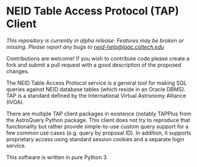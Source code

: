 NEID Table Access Protocol (TAP) Client
======================================

*This repository is currently in alpha release. Features may be broken or missing. Please report any bugs to neid-help@ipac.caltech.edu*

Contributions are welcome! If you wish to contribute code please create a fork and submit a pull request with a good description of the proposed changes.

The NEID Table Access Protocol service is a general tool for making 
SQL queries against NEID database tables (which reside in an Oracle
DBMS).  TAP is a standard defined by the International Virtual 
Astronomy Alliance (IVOA).

There are multiple TAP client packages in existence (notably TAPPlus
from the AstroQuery Python package.  This client does not try to 
reproduce that functionality but rather provide simple-to-use custom
query support for a few common use cases (e.g. query by proposal ID).
In addition, it supports proprietary access using standard session
cookies and a separate login service.

This software is written in pure Python 3.  
